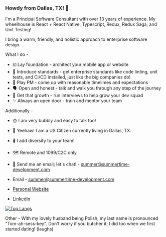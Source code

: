 ### Howdy from Dallas, TX! 👋

I'm a Principal Software Consultant with over 13 years of experience. My wheelhouse is React + React Native, Typescript, Redux, Redux Saga, and Unit Testing! 

I bring a warm, friendly, and holistic approach to enterprise software design. 

What I do -

* ☑️ Lay foundation - architect your mobile app or website
* 🔧 Introduce standards - get enterprise standards like code linting, unit tests, and CI/CD installed, just like the big companies do!
* 📅 Play PM - come up with reasonable timelimes and expectations
* 🗣️ Open and honest - talk and walk you through any step of the journey
* 👔 Get that growth - run interviews to help grow your dev squad 
* ✨ Always an open door - train and mentor your team
 
Additionally -

* 🌞 I am very bubbly and easy to talk too!
* 🤠 Yeehaw! I am a US Citizen currently living in Dallas, TX.
* 🚺 I add diversity to your team!
* 🗺️ Remote and 1099/C2C only

* 🤗 Send me an email; let's chat! - summer@summertime-development.com

* Email - summer@summertime-development.com
* [Personal Website](https://summertime-development.com)
* [LinkedIn](https://www.linkedin.com/in/summertime/)


[![Top Langs](https://github-readme-stats.vercel.app/api/top-langs/?username=GamesOfSummer&layout=compact&theme=radical&langs_count=3&hide=ShaderLab,HTML)](https://github.com/anuraghazra/github-readme-stats)


Other - With my lovely husband being Polish, my last name is pronounced "Tom-ah-sess-key". Don't worry if you butcher it; I did too when we first started dating! (laughs)



<!--
**GamesOfSummer/GamesOfSummer** is a ✨ _special_ ✨ repository because its `README.md` (this file) appears on your GitHub profile.

Here are some ideas to get you started:

- 🔭 I’m currently working on ...
- 🌱 I’m currently learning ...
- 👯 I’m looking to collaborate on ...
- 🤔 I’m looking for help with ...
- 💬 Ask me about ...
- 📫 How to reach me: ...
- 😄 Pronouns: ...
- ⚡ Fun fact: ...
-->
